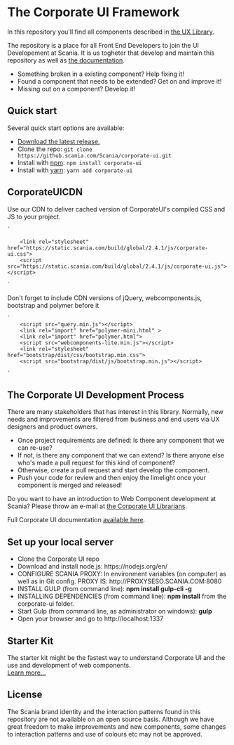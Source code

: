 <h1>The Corporate UI Framework</h1>

<p>In this repository you'll find all components described in <a href="https://github.scania.com/pages/Scania/ux-library/developer/">the UX Library</a>.</p>
<p>The repository is a place for all Front End Developers to join the UI Developement at Scania. It is us togheter that develop and maintain this repository as well as <a href="https://github.scania.com/pages/Scania/ux-library/">the documentation</a>.</p>
<ul>
	<li>Something broken in a existing component? Help fixing it!</li>
	<li>Found a component that needs to be extended? Get on and improve it!</li>
	<li>Missing out on a component? Develop it!</li>
</ul>

## Quick start

Several quick start options are available:

- [Download the latest release.](https://github.scania.com/Scania/corporate-ui/archive/2.4.1.zip)
- Clone the repo: `git clone https://github.scania.com/Scania/corporate-ui.git`
- Install with [npm](https://www.npmjs.com/): `npm install corporate-ui`
- Install with [yarn](https://yarnpkg.com/): `yarn add corporate-ui`

## CorporateUICDN

Use our CDN to deliver cached version of CorporateUI's compiled CSS and JS to your project.

    `

        <link rel="stylesheet" href="https://static.scania.com/build/global/2.4.1/js/corporate-ui.css">
        <script src="https://static.scania.com/build/global/2.4.1/js/corporate-ui.js"></script>

    `
Don't forget to include CDN versions of jQuery, webcomponents.js, bootstrap and polymer before it

    `
        <script src="query.min.js"></script>
        <link rel="import" href="polymer-mini.html" >
        <link rel="import" href="polymer.html">
        <script src="webcomponents-lite.min.js"></script>
        <link rel="stylesheet" href="bootstrap/dist/css/bootstrap.min.css">
        <script src="bootstrap/dist/js/bootstrap.min.js"></script>

    `


<h2>The Corporate UI Development Process</h2>
<p>There are many stakeholders that has interest in this library. Normally, new needs and improvements are filtered from business and end users via UX designers and product owners.</p>
<ul>
	<li>Once project requirements are defined: Is there any component that we can re-use?</li>
	<li>If not, is there any component that we can extend? Is there anyone else who's made a pull request for this kind of component?</li>
	<li>Otherwise, create a pull request and start develop the component.</li>
	<li>Push your code for review and then enjoy the limelight once your component is merged and released!</li>
</ul>

<p>Do you want to have an introduction to Web Component development at Scania? Please throw an e-mail at <a href="mailto:corporate-ui@scania.com">the Corporate UI Librarians</a>.</p>

<p>Full Corporate UI documentation <a href="https://github.scania.com/pages/Scania/ux-library/">available here</a>.</p>

<h2>Set up your local server</h2>
<ul>
<li>Clone the Corporate UI repo</li>
<li>Download and install node.js: https://nodejs.org/en/</li>
<li>CONFIGURE SCANIA PROXY: In environment variables (on computer) as well as in Git config. PROXY IS: http://PROXYSESO.SCANIA.COM:8080
<li>INSTALL GULP (from command line): <b>npm install gulp-cli -g</b></li>
<li>INSTALLING DEPENDENCIES (from command line): <b>npm install</b> from the corporate-ui folder.</li>
<li>Start Gulp (from command line, as administrator on windows): <b>gulp</b></li>
<li>Open your browser and go to http://localhost:1337</li>
</ul>
<h2>Starter Kit</h2>
<p>The starter kit might be the fastest way to understand Corporate UI and the use and development of web components.
<br>
<a href="https://github.scania.com/Scania/corporate-ui/tree/master/src/starter-kit">Learn more...</a>



<h2>License</h2>
<p>The Scania brand identity and the interaction patterns found in this repository are not available on an open source basis. Although we have great freedom to make improvements and new components, some changes to interaction patterns and use of colours etc may not be approved.</p>
